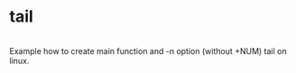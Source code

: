 # tail <br />
<br />
Example how to create main function and -n option (without +NUM) tail on linux. <br />
